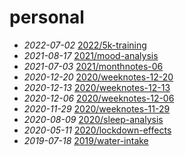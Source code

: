 # personal
- *2022-07-02* [2022/5k-training](./2022/5k-training)
- *2021-08-17* [2021/mood-analysis](./2021/mood-analysis)
- *2021-07-03* [2021/monthnotes-06](./2021/monthnotes-06)
- *2020-12-20* [2020/weeknotes-12-20](./2020/weeknotes-12-20)
- *2020-12-13* [2020/weeknotes-12-13](./2020/weeknotes-12-13)
- *2020-12-06* [2020/weeknotes-12-06](./2020/weeknotes-12-06)
- *2020-11-29* [2020/weeknotes-11-29](./2020/weeknotes-11-29)
- *2020-08-09* [2020/sleep-analysis](./2020/sleep-analysis)
- *2020-05-11* [2020/lockdown-effects](./2020/lockdown-effects)
- *2019-07-18* [2019/water-intake](./2019/water-intake)
